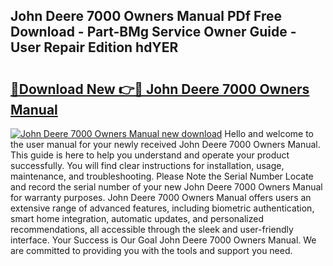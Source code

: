 ## John Deere 7000 Owners Manual PDf Free Download - Part-BMg Service Owner Guide - User Repair Edition hdYER

# <h2><a href="http://bc93320.oget.top/?id=John+Deere+7000+Owners+Manual">🔗Download New 👉🔴 John Deere 7000 Owners Manual</a></h2>

[![John Deere 7000 Owners Manual new download](https://i.imgur.com/5g1atiW.png)](http://bc93320.oget.top/?id=John+Deere+7000+Owners+Manual)
Hello and welcome to the user manual for your newly received John Deere 7000 Owners Manual. This guide is here to help you understand and operate your product successfully. You will find clear instructions for installation, usage, maintenance, and troubleshooting. Please Note the Serial Number Locate and record the serial number of your new John Deere 7000 Owners Manual for warranty purposes. John Deere 7000 Owners Manual offers users an extensive range of advanced features, including biometric authentication, smart home integration, automatic updates, and personalized recommendations, all accessible through the sleek and user-friendly interface. Your Success is Our Goal John Deere 7000 Owners Manual. We are committed to providing you with the tools and support you need.
